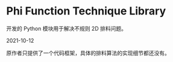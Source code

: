 # Phi Function Technique Library

开发的 Python 模块用于解决不规则 2D 排料问题。



2021-10-12

原作者只提供了一个代码框架，具体的排料算法的实现细节都还没有。